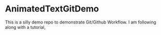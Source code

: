 # AnimatedTextGitDemo
This is a silly demo repo to demonstrate Git/Github Workflow. I am following along with a tutorial,
